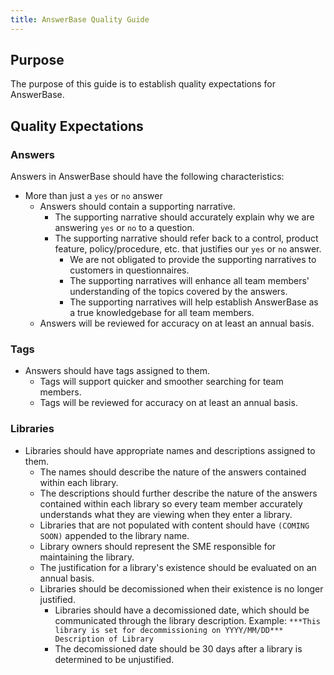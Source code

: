 ```yaml
---
title: AnswerBase Quality Guide
---
```


## Purpose

The purpose of this guide is to establish quality expectations for AnswerBase.

## Quality Expectations

### Answers

Answers in AnswerBase should have the following characteristics:

- More than just a `yes` or `no` answer
  - Answers should contain a supporting narrative.
    - The supporting narrative should accurately explain why we are answering `yes` or `no` to a question.
    - The supporting narrative should refer back to a control, product feature, policy/procedure, etc. that justifies our `yes` or `no` answer.
      - We are not obligated to provide the supporting narratives to customers in questionnaires.
      - The supporting narratives will enhance all team members' understanding of the topics covered by the answers.
      - The supporting narratives will help establish AnswerBase as a true knowledgebase for all team members.
  - Answers will be reviewed for accuracy on at least an annual basis.

### Tags

- Answers should have tags assigned to them.
  - Tags will support quicker and smoother searching for team members.
  - Tags will be reviewed for accuracy on at least an annual basis.

### Libraries

- Libraries should have appropriate names and descriptions assigned to them.
  - The names should describe the nature of the answers contained within each library.
  - The descriptions should further describe the nature of the answers contained within each library so every team member accurately understands what they are viewing when they enter a library.
  - Libraries that are not populated with content should have `(COMING SOON)` appended to the library name.
  - Library owners should represent the SME responsible for maintaining the library.
  - The justification for a library's existence should be evaluated on an annual basis.
  - Libraries should be decomissioned when their existence is no longer justified.
    - Libraries should have a decomissioned date, which should be communicated through the library description. Example:
        `***This library is set for decommissioning on YYYY/MM/DD*** Description of Library`
    - The decomissioned date should be 30 days after a library is determined to be unjustified.
